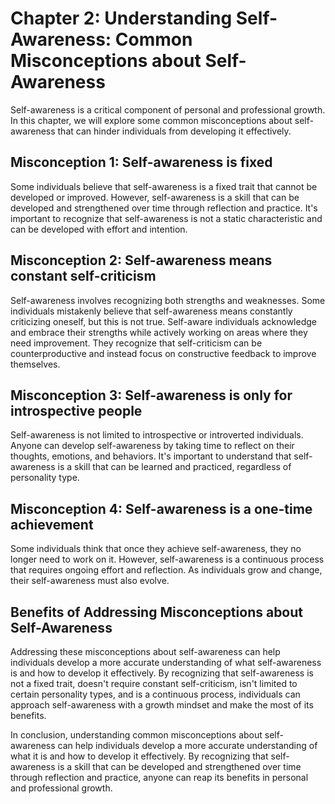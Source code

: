 Chapter 2: Understanding Self-Awareness: Common Misconceptions about Self-Awareness
===================================================================================

Self-awareness is a critical component of personal and professional growth. In this chapter, we will explore some common misconceptions about self-awareness that can hinder individuals from developing it effectively.

Misconception 1: Self-awareness is fixed
----------------------------------------

Some individuals believe that self-awareness is a fixed trait that cannot be developed or improved. However, self-awareness is a skill that can be developed and strengthened over time through reflection and practice. It's important to recognize that self-awareness is not a static characteristic and can be developed with effort and intention.

Misconception 2: Self-awareness means constant self-criticism
-------------------------------------------------------------

Self-awareness involves recognizing both strengths and weaknesses. Some individuals mistakenly believe that self-awareness means constantly criticizing oneself, but this is not true. Self-aware individuals acknowledge and embrace their strengths while actively working on areas where they need improvement. They recognize that self-criticism can be counterproductive and instead focus on constructive feedback to improve themselves.

Misconception 3: Self-awareness is only for introspective people
----------------------------------------------------------------

Self-awareness is not limited to introspective or introverted individuals. Anyone can develop self-awareness by taking time to reflect on their thoughts, emotions, and behaviors. It's important to understand that self-awareness is a skill that can be learned and practiced, regardless of personality type.

Misconception 4: Self-awareness is a one-time achievement
---------------------------------------------------------

Some individuals think that once they achieve self-awareness, they no longer need to work on it. However, self-awareness is a continuous process that requires ongoing effort and reflection. As individuals grow and change, their self-awareness must also evolve.

Benefits of Addressing Misconceptions about Self-Awareness
----------------------------------------------------------

Addressing these misconceptions about self-awareness can help individuals develop a more accurate understanding of what self-awareness is and how to develop it effectively. By recognizing that self-awareness is not a fixed trait, doesn't require constant self-criticism, isn't limited to certain personality types, and is a continuous process, individuals can approach self-awareness with a growth mindset and make the most of its benefits.

In conclusion, understanding common misconceptions about self-awareness can help individuals develop a more accurate understanding of what it is and how to develop it effectively. By recognizing that self-awareness is a skill that can be developed and strengthened over time through reflection and practice, anyone can reap its benefits in personal and professional growth.
